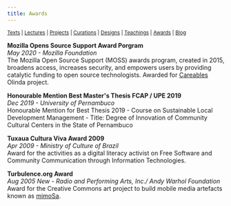 ```yaml
---
title: Awards
---
```


<small>[Texts](texts.html) | [Lectures](lectures.html) | [Projects](projects.html) | [Curations](curation.html) | [Designs](designs.html) | [Teachings](teachings.html) | [Awards](awards.html) | <a href="https://readruiz.medium.com/" target="_blank">Blog</a></small>

**Mozilla Opens Source Support Award Porgram**  
_May 2020 - Mozilla Foundation_  
The Mozilla Open Source Support (MOSS) awards program, created in 2015, broadens access, increases security, and empowers users by providing catalytic funding to open source technologists. Awarded for [Careables](http://thisismy.art.br/careables-latin-america/) Olinda project.

**Honourable Mention Best Master's Thesis FCAP / UPE 2019**  
_Dec 2019 - University of Pernambuco_  
Honourable Mention for Best Thesis 2019 - Course on Sustainable Local Development Management - Title: Degree of Innovation of Community Cultural Centers in the State of Pernambuco

**Tuxaua Cultura Viva Award 2009**  
_Apr 2009 - Ministry of Culture of Brazil_  
Award for the activities as a digital literacy activist on Free Software and Community Communication through Information Technologies.

**Turbulence.org Award**  
_Aug 2005 New - Radio and Performing Arts, Inc./ Andy Warhol Foundation_  
Award for the Creative Commons art project to build mobile media artefacts known as [mimoSa](http://thisismy.art.br/mimosa/).
